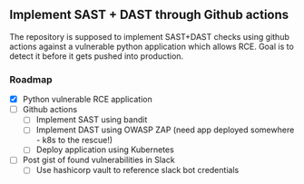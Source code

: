 ## Implement SAST + DAST through Github actions

The repository is supposed to implement SAST+DAST checks using github actions against a vulnerable python application which allows RCE. Goal is to detect it before it gets pushed into production.

### Roadmap

-   [x] Python vulnerable RCE application
-   [ ] Github actions
    -   [ ] Implement SAST using bandit
    -   [ ] Implement DAST using OWASP ZAP (need app deployed somewhere - k8s to the rescue!)
    -   [ ] Deploy application using Kubernetes
-   [ ] Post gist of found vulnerabilities in Slack
    -   [ ] Use hashicorp vault to reference slack bot credentials
